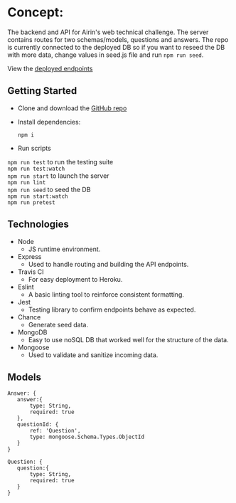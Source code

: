 # Concept:

The backend and API for Airin's web technical challenge. The server contains routes for two schemas/models, questions and answers. The repo is currently connected to the deployed DB so if you want to reseed the DB with more data, change values in seed.js file and run `npm run seed`.  

View the [deployed endpoints](https://secure-temple-27525.herokuapp.com/questions)

## Getting Started

 - Clone and download the [GitHub repo](https://github.com/Zilula/airinTechChallenge-server)
 - Install dependencies:
	
    `npm i`
    
 - Run scripts
 
 `npm run test` to run the testing suite\
 `npm run test:watch`\
 `npm run start` to launch the server\
 `npm run lint`\
 `npm run seed` to seed the DB\
 `npm run start:watch`\
 `npm run pretest`
 
## Technologies
 - Node
	 - JS runtime environment.
 - Express
	 - Used to handle routing and building the API endpoints.
 - Travis CI
    -   For easy deployment to Heroku.
 - Eslint
    -  A basic linting tool to reinforce consistent formatting.
- Jest
	- Testing library to confirm endpoints behave as expected.
- Chance
	- Generate seed data.
- MongoDB
	- Easy to use noSQL DB that worked well for the structure of the data.
- Mongoose
	- Used to validate and sanitize incoming data.
	

## Models

    Answer: {
	   answer:{
		   type: String,
		   required: true
	   },
	   questionId: {
		   ref: 'Question',
		   type: mongoose.Schema.Types.ObjectId
	   }
    } 

    Question: {
	   question:{
		   type: String,
		   required: true
	   }
    } 

